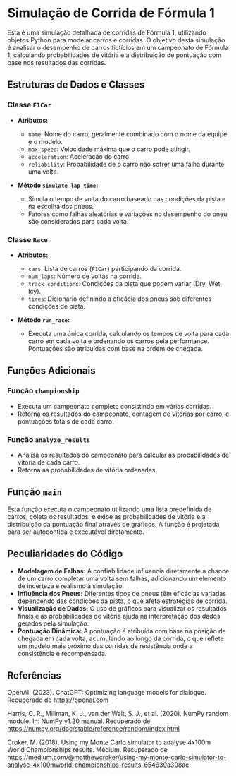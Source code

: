 # Simulação de Corrida de Fórmula 1

Esta é uma simulação detalhada de corridas de Fórmula 1, utilizando objetos Python para modelar carros e corridas. O objetivo desta simulação é analisar o desempenho de carros fictícios em um campeonato de Fórmula 1, calculando probabilidades de vitória e a distribuição de pontuação com base nos resultados das corridas.

## Estruturas de Dados e Classes

### Classe `F1Car`
- **Atributos:**
  - `name`: Nome do carro, geralmente combinado com o nome da equipe e o modelo.
  - `max_speed`: Velocidade máxima que o carro pode atingir.
  - `acceleration`: Aceleração do carro.
  - `reliability`: Probabilidade de o carro não sofrer uma falha durante uma volta.

- **Método `simulate_lap_time`:**
  - Simula o tempo de volta do carro baseado nas condições da pista e na escolha dos pneus.
  - Fatores como falhas aleatórias e variações no desempenho do pneu são considerados para cada volta.

### Classe `Race`
- **Atributos:**
  - `cars`: Lista de carros (`F1Car`) participando da corrida.
  - `num_laps`: Número de voltas na corrida.
  - `track_conditions`: Condições da pista que podem variar (Dry, Wet, Icy).
  - `tires`: Dicionário definindo a eficácia dos pneus sob diferentes condições de pista.

- **Método `run_race`:**
  - Executa uma única corrida, calculando os tempos de volta para cada carro em cada volta e ordenando os carros pela performance. Pontuações são atribuídas com base na ordem de chegada.

## Funções Adicionais

### Função `championship`
- Executa um campeonato completo consistindo em várias corridas.
- Retorna os resultados do campeonato, contagem de vitórias por carro, e pontuações totais de cada carro.

### Função `analyze_results`
- Analisa os resultados do campeonato para calcular as probabilidades de vitória de cada carro.
- Retorna as probabilidades de vitória ordenadas.

## Função `main`
Esta função executa o campeonato utilizando uma lista predefinida de carros, coleta os resultados, e exibe as probabilidades de vitória e a distribuição da pontuação final através de gráficos. A função é projetada para ser autocontida e executável diretamente.

## Peculiaridades do Código

- **Modelagem de Falhas:** A confiabilidade influencia diretamente a chance de um carro completar uma volta sem falhas, adicionando um elemento de incerteza e realismo à simulação.
- **Influência dos Pneus:** Diferentes tipos de pneus têm eficácias variadas dependendo das condições da pista, o que afeta estratégias de corrida.
- **Visualização de Dados:** O uso de gráficos para visualizar os resultados finais e as probabilidades de vitória ajuda na interpretação dos dados gerados pela simulação.
- **Pontuação Dinâmica:** A pontuação é atribuída com base na posição de chegada em cada volta, acumulando ao longo da corrida, o que reflete um modelo mais próximo das corridas de resistência onde a consistência é recompensada.

## Referências

OpenAI. (2023). ChatGPT: Optimizing language models for dialogue. Recuperado de https://openai.com

Harris, C. R., Millman, K. J., van der Walt, S. J., et al. (2020). NumPy random module. In: NumPy v1.20 manual. Recuperado de https://numpy.org/doc/stable/reference/random/index.html

Croker, M. (2018). Using my Monte Carlo simulator to analyse 4x100m World Championships results. Medium. Recuperado de https://medium.com/@matthewcroker/using-my-monte-carlo-simulator-to-analyse-4x100mworld-championships-results-654639a308ac
